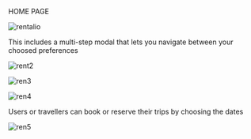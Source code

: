HOME PAGE

![rentalio](https://github.com/user-attachments/assets/54d0bb09-004e-4ead-975f-a04d7fd7379a)


This includes a multi-step modal that lets you navigate between your choosed preferences

![rent2](https://github.com/user-attachments/assets/c1d6a1af-237f-4ccf-ab84-f34e4ccf6853)

![ren3](https://github.com/user-attachments/assets/839b9199-ab15-4035-b11b-7cd07d6474cb)


![ren4](https://github.com/user-attachments/assets/f3a1b211-94b3-4115-9a6c-fb4b6c92f9a3)

Users or travellers can book or reserve their trips by choosing the dates

![ren5](https://github.com/user-attachments/assets/06f25478-f7b8-4d4f-9601-c23f524555a4)
